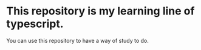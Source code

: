 # This repository is my learning line of typescript.

You can use this repository to have a way of study to do.
